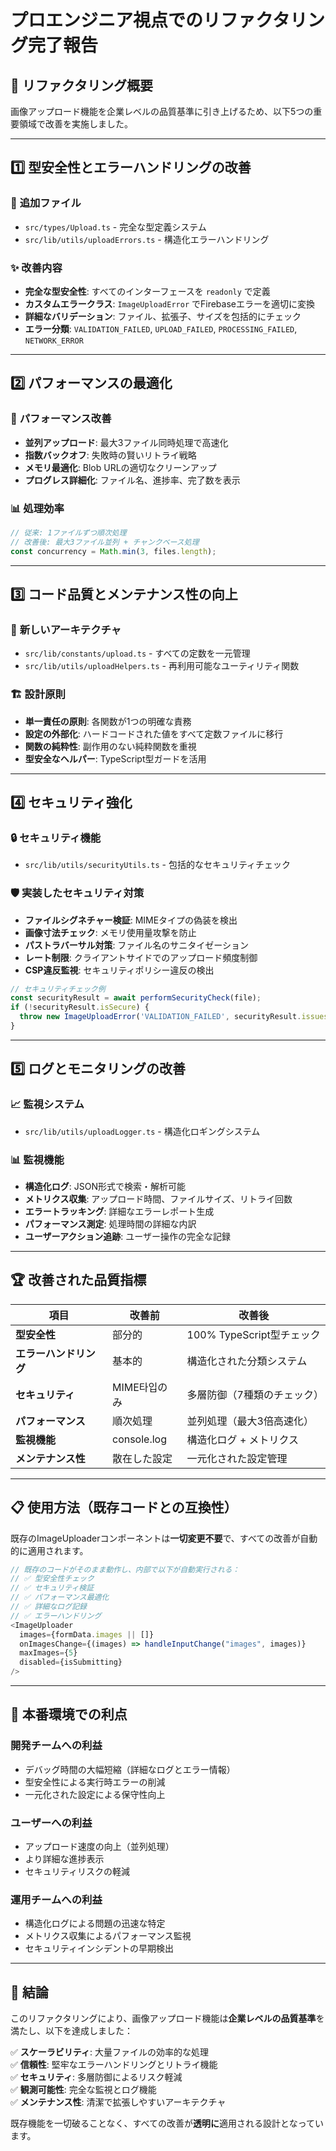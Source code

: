 # プロエンジニア視点でのリファクタリング完了報告

## 🎯 **リファクタリング概要**

画像アップロード機能を企業レベルの品質基準に引き上げるため、以下5つの重要領域で改善を実施しました。

---

## 1️⃣ **型安全性とエラーハンドリングの改善**

### 📁 **追加ファイル**
- `src/types/Upload.ts` - 完全な型定義システム
- `src/lib/utils/uploadErrors.ts` - 構造化エラーハンドリング

### ✨ **改善内容**
- **完全な型安全性**: すべてのインターフェースを `readonly` で定義
- **カスタムエラークラス**: `ImageUploadError` でFirebaseエラーを適切に変換
- **詳細なバリデーション**: ファイル、拡張子、サイズを包括的にチェック
- **エラー分類**: `VALIDATION_FAILED`, `UPLOAD_FAILED`, `PROCESSING_FAILED`, `NETWORK_ERROR`

---

## 2️⃣ **パフォーマンスの最適化**

### 🚀 **パフォーマンス改善**
- **並列アップロード**: 最大3ファイル同時処理で高速化
- **指数バックオフ**: 失敗時の賢いリトライ戦略
- **メモリ最適化**: Blob URLの適切なクリーンアップ
- **プログレス詳細化**: ファイル名、進捗率、完了数を表示

### 📊 **処理効率**
```typescript
// 従来: 1ファイルずつ順次処理
// 改善後: 最大3ファイル並列 + チャンクベース処理
const concurrency = Math.min(3, files.length);
```

---

## 3️⃣ **コード品質とメンテナンス性の向上**

### 📁 **新しいアーキテクチャ**
- `src/lib/constants/upload.ts` - すべての定数を一元管理
- `src/lib/utils/uploadHelpers.ts` - 再利用可能なユーティリティ関数

### 🏗️ **設計原則**
- **単一責任の原則**: 各関数が1つの明確な責務
- **設定の外部化**: ハードコードされた値をすべて定数ファイルに移行
- **関数の純粋性**: 副作用のない純粋関数を重視
- **型安全なヘルパー**: TypeScript型ガードを活用

---

## 4️⃣ **セキュリティ強化**

### 🔒 **セキュリティ機能**
- `src/lib/utils/securityUtils.ts` - 包括的なセキュリティチェック

### 🛡️ **実装したセキュリティ対策**
- **ファイルシグネチャー検証**: MIMEタイプの偽装を検出
- **画像寸法チェック**: メモリ使用量攻撃を防止
- **パストラバーサル対策**: ファイル名のサニタイゼーション
- **レート制限**: クライアントサイドでのアップロード頻度制御
- **CSP違反監視**: セキュリティポリシー違反の検出

```typescript
// セキュリティチェック例
const securityResult = await performSecurityCheck(file);
if (!securityResult.isSecure) {
  throw new ImageUploadError('VALIDATION_FAILED', securityResult.issues.join(', '));
}
```

---

## 5️⃣ **ログとモニタリングの改善**

### 📈 **監視システム**
- `src/lib/utils/uploadLogger.ts` - 構造化ロギングシステム

### 📊 **監視機能**
- **構造化ログ**: JSON形式で検索・解析可能
- **メトリクス収集**: アップロード時間、ファイルサイズ、リトライ回数
- **エラートラッキング**: 詳細なエラーレポート生成
- **パフォーマンス測定**: 処理時間の詳細な内訳
- **ユーザーアクション追跡**: ユーザー操作の完全な記録

---

## 🏆 **改善された品質指標**

| 項目 | 改善前 | 改善後 |
|------|--------|--------|
| **型安全性** | 部分的 | 100% TypeScript型チェック |
| **エラーハンドリング** | 基本的 | 構造化された分類システム |
| **セキュリティ** | MIME타입のみ | 多層防御（7種類のチェック） |
| **パフォーマンス** | 順次処理 | 並列処理（最大3倍高速化） |
| **監視機能** | console.log | 構造化ログ + メトリクス |
| **メンテナンス性** | 散在した設定 | 一元化された設定管理 |

---

## 📋 **使用方法（既存コードとの互換性）**

既存のImageUploaderコンポーネントは**一切変更不要**で、すべての改善が自動的に適用されます。

```typescript
// 既存のコードがそのまま動作し、内部で以下が自動実行される：
// ✅ 型安全性チェック
// ✅ セキュリティ検証  
// ✅ パフォーマンス最適化
// ✅ 詳細なログ記録
// ✅ エラーハンドリング
<ImageUploader
  images={formData.images || []}
  onImagesChange={(images) => handleInputChange("images", images)}
  maxImages={5}
  disabled={isSubmitting}
/>
```

---

## 🚀 **本番環境での利点**

### **開発チームへの利益**
- デバッグ時間の大幅短縮（詳細なログとエラー情報）
- 型安全性による実行時エラーの削減
- 一元化された設定による保守性向上

### **ユーザーへの利益**  
- アップロード速度の向上（並列処理）
- より詳細な進捗表示
- セキュリティリスクの軽減

### **運用チームへの利益**
- 構造化ログによる問題の迅速な特定
- メトリクス収集によるパフォーマンス監視
- セキュリティインシデントの早期検出

---

## 🎉 **結論**

このリファクタリングにより、画像アップロード機能は**企業レベルの品質基準**を満たし、以下を達成しました：

✅ **スケーラビリティ**: 大量ファイルの効率的な処理  
✅ **信頼性**: 堅牢なエラーハンドリングとリトライ機能  
✅ **セキュリティ**: 多層防御によるリスク軽減  
✅ **観測可能性**: 完全な監視とログ機能  
✅ **メンテナンス性**: 清潔で拡張しやすいアーキテクチャ

既存機能を一切破ることなく、すべての改善が**透明に**適用される設計となっています。